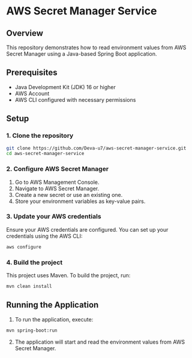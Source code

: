 # AWS Secret Manager Service

## Overview
This repository demonstrates how to read environment values from AWS Secret Manager using a Java-based Spring Boot application.

## Prerequisites
- Java Development Kit (JDK) 16 or higher
- AWS Account
- AWS CLI configured with necessary permissions

## Setup

### 1. Clone the repository
```sh
git clone https://github.com/Deva-u7/aws-secret-manager-service.git
cd aws-secret-manager-service
```

### 2. Configure AWS Secret Manager
1. Go to AWS Management Console.
2. Navigate to AWS Secret Manager.
3. Create a new secret or use an existing one.
4. Store your environment variables as key-value pairs.

### 3. Update your AWS credentials
Ensure your AWS credentials are configured. You can set up your credentials using the AWS CLI:
```sh
aws configure
```

### 4. Build the project
This project uses Maven. To build the project, run:
```sh
mvn clean install
```

## Running the Application
1. To run the application, execute:
```sh
mvn spring-boot:run
```
2. The application will start and read the environment values from AWS Secret Manager.
